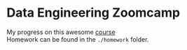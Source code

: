 # Data Engineering Zoomcamp

My progress on this awesome [course](https://github.com/DataTalksClub/data-engineering-zoomcamp/tree/main)
<br>
Homework can be found in the `./homework` folder.
